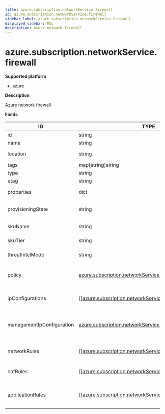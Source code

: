 ```yaml
---
title: azure.subscription.networkService.firewall
id: azure.subscription.networkService.firewall
sidebar_label: azure.subscription.networkService.firewall
displayed_sidebar: MQL
description: Azure network firewall
---
```


# azure.subscription.networkService.firewall

**Supported platform**

- azure

**Description**

Azure network firewall

**Fields**

| ID                        | TYPE                                                                                                                                  | DESCRIPTION                                      |
| ------------------------- | ------------------------------------------------------------------------------------------------------------------------------------- | ------------------------------------------------ |
| id                        | string                                                                                                                                | Firewall ID                                      |
| name                      | string                                                                                                                                | Firewall name                                    |
| location                  | string                                                                                                                                | Firewall location                                |
| tags                      | map[string]string                                                                                                                     | Firewall tags                                    |
| type                      | string                                                                                                                                | Firewall type                                    |
| etag                      | string                                                                                                                                | Firewall etag                                    |
| properties                | dict                                                                                                                                  | Firewall properties                              |
| provisioningState         | string                                                                                                                                | Firewall provisioning state                      |
| skuName                   | string                                                                                                                                | Firewall SKU name                                |
| skuTier                   | string                                                                                                                                | Firewall SKU tier                                |
| threatIntelMode           | string                                                                                                                                | Firewall threat intel mode                       |
| policy                    | [azure.subscription.networkService.firewallPolicy](azure.subscription.networkservice.firewallpolicy.md)                               | Policy associated with this firewall             |
| ipConfigurations          | &#91;&#93;[azure.subscription.networkService.firewall.ipConfig](azure.subscription.networkservice.firewall.ipconfig.md)               | List of IP configurations for the firewall       |
| managementIpConfiguration | [azure.subscription.networkService.firewall.ipConfig](azure.subscription.networkservice.firewall.ipconfig.md)                         | The IP configuration used for management traffic |
| networkRules              | &#91;&#93;[azure.subscription.networkService.firewall.networkRule](azure.subscription.networkservice.firewall.networkrule.md)         | List of network rules for the firewall           |
| natRules                  | &#91;&#93;[azure.subscription.networkService.firewall.natRule](azure.subscription.networkservice.firewall.natrule.md)                 | List of NAT rules for the firewall               |
| applicationRules          | &#91;&#93;[azure.subscription.networkService.firewall.applicationRule](azure.subscription.networkservice.firewall.applicationrule.md) | List of application rules for the firewall       |
